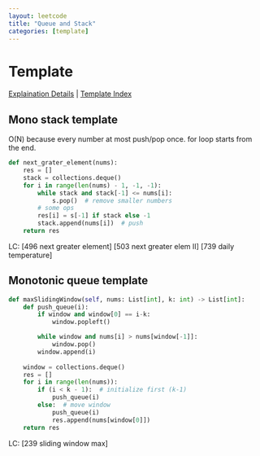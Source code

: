 ```yaml
---
layout: leetcode
title: "Queue and Stack"
categories: [template]
---
```


# Template

[Explaination Details](./summary.md) | [Template Index](../template_list.md)

## Mono stack template

O(N) because every number at most push/pop once.
for loop starts from the end. 

```python
def next_grater_element(nums):
    res = []
    stack = collections.deque()
    for i in range(len(nums) - 1, -1, -1):
        while stack and stack[-1] <= nums[i]:
            s.pop()  # remove smaller numbers
        # some ops
        res[i] = s[-1] if stack else -1
        stack.append(nums[i])  # push
    return res
```

LC: 
[496 next greater element]
[503 next greater elem II]
[739 daily temperature]

## Monotonic queue template

```python
def maxSlidingWindow(self, nums: List[int], k: int) -> List[int]:
    def push_queue(i):
        if window and window[0] == i-k:
            window.popleft()

        while window and nums[i] > nums[window[-1]]:
            window.pop()
        window.append(i)
        
    window = collections.deque()
    res = []
    for i in range(len(nums)):
        if (i < k - 1):  # initialize first (k-1)
            push_queue(i)
        else:  # move window
            push_queue(i)
            res.append(nums[window[0]])
    return res
```

LC:
[239 sliding window max]